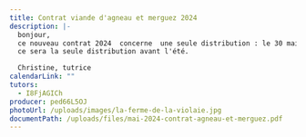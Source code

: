 ```yaml
---
title: Contrat viande d'agneau et merguez 2024
description: |-
  bonjour,
  ce nouveau contrat 2024  concerne  une seule distribution : le 30 mai 2024.
  ce sera la seule distribution avant l'été.

  Christine, tutrice
calendarLink: ""
tutors:
  - I8FjAGICh
producer: ped66L5OJ
photoUrl: /uploads/images/la-ferme-de-la-violaie.jpg
documentPath: /uploads/files/mai-2024-contrat-agneau-et-merguez.pdf
---
```

